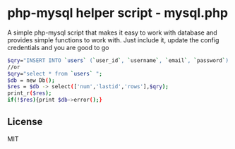 # php-mysql helper script - mysql.php
A simple php-mysql script that makes it easy to work with database and provides simple functions to work with.
Just include it, update the config credentials and you are good to go
```sh
$qry="INSERT INTO `users` (`user_id`, `username`, `email`, `password`) VALUES (NULL, 'cat', 'cat@cathsstdtgthouse.com', 'cacat');";
//or
$qry="select * from `users` ";
$db = new Db();
$res = $db -> select(['num','lastid','rows'],$qry);
print_r($res);
if(!$res){print $db->error();}
```
License
----

MIT

 
